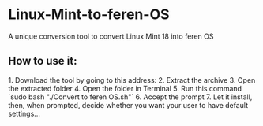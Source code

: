 # Linux-Mint-to-feren-OS
A unique conversion tool to convert Linux Mint 18 into feren OS

<h2>How to use it:</h2>
1. Download the tool by going to this address: 
2. Extract the archive
3. Open the extracted folder
4. Open the folder in Terminal
5. Run this command `sudo bash "./Convert to feren OS.sh"`
6. Accept the prompt
7. Let it install, then, when prompted, decide whether you want your user to have default settings...
